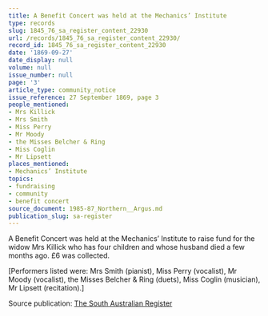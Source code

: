 ```yaml
---
title: A Benefit Concert was held at the Mechanics’ Institute
type: records
slug: 1845_76_sa_register_content_22930
url: /records/1845_76_sa_register_content_22930/
record_id: 1845_76_sa_register_content_22930
date: '1869-09-27'
date_display: null
volume: null
issue_number: null
page: '3'
article_type: community_notice
issue_reference: 27 September 1869, page 3
people_mentioned:
- Mrs Killick
- Mrs Smith
- Miss Perry
- Mr Moody
- the Misses Belcher & Ring
- Miss Coglin
- Mr Lipsett
places_mentioned:
- Mechanics’ Institute
topics:
- fundraising
- community
- benefit concert
source_document: 1985-87_Northern__Argus.md
publication_slug: sa-register
---
```


A Benefit Concert was held at the Mechanics’ Institute to raise fund for the widow Mrs Killick who has four children and whose husband died a few months ago.  £6 was collected.

[Performers listed were: Mrs Smith (pianist), Miss Perry (vocalist), Mr Moody (vocalist), the Misses Belcher & Ring (duets), Miss Coglin (musician), Mr Lipsett (recitation).]

Source publication: [The South Australian Register](/publications/sa-register/)
